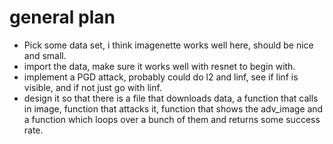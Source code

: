 # general plan 

- Pick some data set, i think imagenette works well here, should be nice and
  small. 
- import the data, make sure it works well with resnet to begin with. 
- implement a PGD attack, probably could do l2 and linf, see if linf is visible,
  and if not just go with linf. 
- design it so that there is a file that downloads data, a function that calls
  in image, function that attacks it, function that shows the adv_image and a
  function which loops over a bunch of them and returns some success rate. 
  